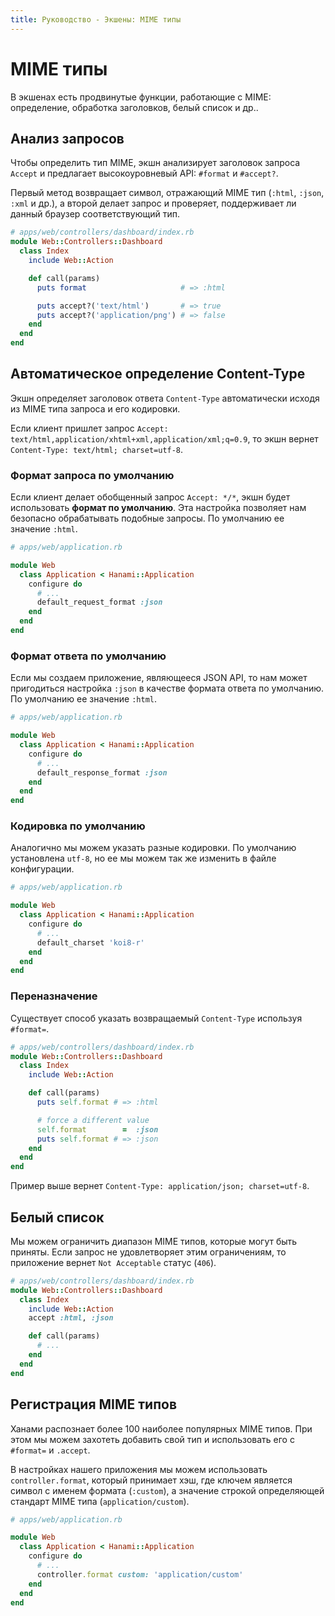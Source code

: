 ```yaml
---
title: Руководство - Экшены: MIME типы
---
```


# MIME типы

В экшенах есть продвинутые функции, работающие с MIME: определение, обработка заголовков, белый список и др..

## Анализ запросов

Чтобы определить тип MIME, экшн анализирует заголовок запроса `Accept` и предлагает высокоуровневый API: `#format` и `#accept?`.

Первый метод возвращает символ, отражающий MIME тип (`:html`, `:json`, `:xml` и др.), а второй делает запрос и проверяет, поддерживает ли данный браузер соответствующий тип.

```ruby
# apps/web/controllers/dashboard/index.rb
module Web::Controllers::Dashboard
  class Index
    include Web::Action

    def call(params)
      puts format                     # => :html

      puts accept?('text/html')       # => true
      puts accept?('application/png') # => false
    end
  end
end
```

## Автоматическое определение Content-Type

Экшн определяет заголовок ответа `Content-Type` автоматически исходя из MIME типа запроса и его кодировки.

Если клиент пришлет запрос `Accept: text/html,application/xhtml+xml,application/xml;q=0.9`, то экшн вернет `Content-Type: text/html; charset=utf-8`.

### Формат запроса по умолчанию

Если клиент делает обобщенный запрос `Accept: */*`, экшн будет использовать **формат по умолчанию**.
Эта настройка позволяет нам безопасно обрабатывать подобные запросы. По умолчанию ее значение `:html`.

```ruby
# apps/web/application.rb

module Web
  class Application < Hanami::Application
    configure do
      # ...
      default_request_format :json
    end
  end
end
```

### Формат ответа по умолчанию

Если мы создаем приложение, являющееся JSON API, то нам может пригодиться настройка `:json` в качестве формата ответа по умолчанию. По умолчанию ее значение `:html`.

```ruby
# apps/web/application.rb

module Web
  class Application < Hanami::Application
    configure do
      # ...
      default_response_format :json
    end
  end
end
```

### Кодировка по умолчанию

Аналогично мы можем указать разные кодировки.
По умолчанию установлена `utf-8`, но ее мы можем так же изменить в файле конфигурации.

```ruby
# apps/web/application.rb

module Web
  class Application < Hanami::Application
    configure do
      # ...
      default_charset 'koi8-r'
    end
  end
end
```

### Переназначение

Существует способ указать возвращаемый `Content-Type` используя `#format=`.

```ruby
# apps/web/controllers/dashboard/index.rb
module Web::Controllers::Dashboard
  class Index
    include Web::Action

    def call(params)
      puts self.format # => :html

      # force a different value
      self.format        =  :json
      puts self.format # => :json
    end
  end
end
```

Пример выше вернет `Content-Type: application/json; charset=utf-8`.

## Белый список

Мы можем ограничить диапазон MIME типов, которые могут быть приняты.
Если запрос не удовлетворяет этим ограничениям, то приложение вернет `Not Acceptable` статус (`406`).

```ruby
# apps/web/controllers/dashboard/index.rb
module Web::Controllers::Dashboard
  class Index
    include Web::Action
    accept :html, :json

    def call(params)
      # ...
    end
  end
end
```

## Регистрация MIME типов

Ханами распознает более 100 наиболее популярных MIME типов.
При этом мы можем захотеть добавить свой тип и использовать его с `#format=` и `.accept`.

В настройках нашего приложения мы можем использовать `controller.format`, который принимает хэш, где ключем является символ с именем формата (`:custom`), а значение строкой определяющей стандарт MIME типа (`application/custom`).

```ruby
# apps/web/application.rb

module Web
  class Application < Hanami::Application
    configure do
      # ...
      controller.format custom: 'application/custom'
    end
  end
end
```

